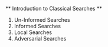 ** Introduction to Classical Searches **
1. Un-Informed Searches
2. Informed Searches
3. Local Searches
4. Adversarial Searches
